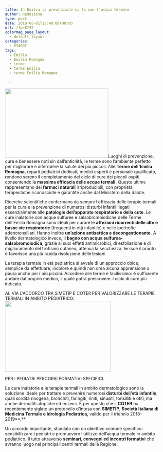 ```yaml
---
title: In Emilia la prevenzione si fa con l’acqua termale
author: Redazione
type: post
date: 2018-06-01T12:49:06+00:00
url: /?p=8747
colormag_page_layout:
  - default_layout
categories:
  - VIAGGI
tags:
  - Emilia
  - Emilia Romagna
  - terme
  - terme Emilia
  - terme Emilia Romagna

---
```

<img decoding="async" loading="lazy" class=" wp-image-8750 alignleft" src="https://progressonline.it/wp-content/uploads/2018/06/download.jpg" alt="" width="339" height="227" />Luoghi di prevenzione, cura e benessere noti sin dall’antichità, le terme sono l’ambiente perfetto per migliorare e diferndere la salute dei più piccoli. Alle **Terme dell’Emilia Romagna**, reparti pediatrici dedicati, medici esperti e personale qualificato, rendono sereno il completamento del ciclo di cure dei piccoli ospiti, consentendo la **massima efficacia delle acque termali.** Queste ultime rappresentano dei **farmaci naturali** irriproducibili, con proprietà terapeutiche riconosciute e garantite anche dal Ministero della Salute.

Ricerche scientifiche confermano da sempre l’efficacia delle terapie termali per la cura e la prevenzione di numerosi disturbi infantili legati essenzialmente alle **patologie dell’apparato respiratorio e della cute**. Le cure inalatorie con acque sulfuree e salsobromoiodiche delle Terme dell’Emilia Romagna sono ideali per curare le **affezioni ricorrenti delle alte e basse vie respiratorie** (frequenti in età infantile) e nelle ipertrofie adenotonsillari. Hanno inoltre **un’azione antisettica e decongestionante.** A livello dermatologico invece, il **bagno con acqua sulfurea-salsobromoiodica**, grazie ai suoi effetti antimicrobici, di esfoliazione e di miglioramento del trofismo cutaneo, attenua la secchezza, lenisce il prurito e favorisce una più rapida risoluzione delle lesioni.

La terapia termale in età pediatrica si avvale di un approccio dolce, semplice da effettuare, indolore e quindi non crea alcuna apprensione o paura anche per i più piccini. Accedere alle terme è facilissimo: è sufficiente andare dal proprio medico, il quale potrà prescrivere il ciclo di cure più indicato.

AL VIA L’ACCORDO TRA SIMETIP E COTER PER VALORIZZARE LE TERAPIE TERMALI IN AMBITO PEDIATRICO.<img decoding="async" loading="lazy" class=" wp-image-8749 alignright" src="https://progressonline.it/wp-content/uploads/2018/06/Inhalation-treatments-300x199.jpg" alt="" width="348" height="232" />

PER I PEDIATRI PERCORSI FORMATIVI SPECIFICI.

Le cure inalatorie e le terapie termali in ambito dermatologico sono la soluzione ideale per trattare e prevenire numerosi **disturbi dell’età infantile**, quali sordità rinogena, bronchiti, faringiti, riniti, sinusiti, tonsilliti e otiti, ma anche dermatiti atopiche ed eczemi. È per questo che il **COTER** ha recentemente siglato un protocollo d’intesa con **SIMETIP**, **Società Italiana di Medicina Termale e Idrologia Pediatrica,** valido per il triennio 2018-2019**.**

Un accordo importante, stipulato con un obiettivo comune specifico: sensibilizzare i pediatri e promuovere l’utilizzo dell’acqua termale in ambito pediatrico. Il tutto attraverso **seminari, convegni ed incontri formativi** che avranno luogo nei principali centri termali della Regione.